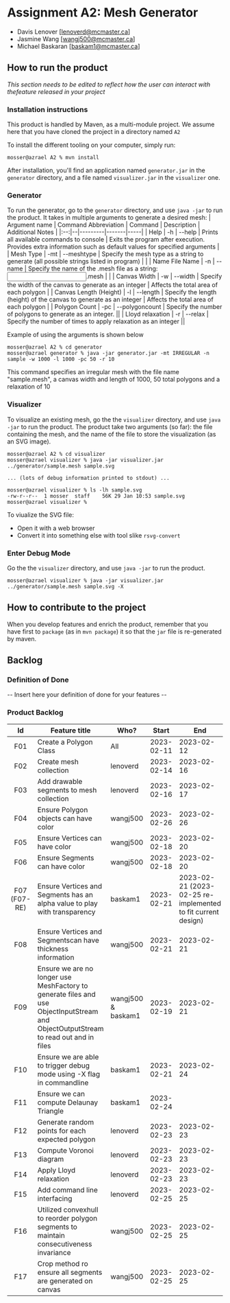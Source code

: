 # Assignment A2: Mesh Generator

  - Davis Lenover [lenoverd@mcmaster.ca]
  - Jasmine Wang [wangj500@mcmaster.ca]
  - Michael Baskaran [baskam1@mcmaster.ca]

## How to run the product

_This section needs to be edited to reflect how the user can interact with thefeature released in your project_

### Installation instructions

This product is handled by Maven, as a multi-module project. We assume here that you have cloned the project in a directory named `A2`

To install the different tooling on your computer, simply run:

```
mosser@azrael A2 % mvn install
```

After installation, you'll find an application named `generator.jar` in the `generator` directory, and a file named `visualizer.jar` in the `visualizer` one. 

### Generator

To run the generator, go to the `generator` directory, and use `java -jar` to run the product.
It takes in multiple arguments to generate a desired mesh:
| Argument name | Command Abbreviation | Command | Description | Additional Notes |
|:--:|--|---------|-------|-----|
| Help | -h |   --help   |   Prints all available commands to console | Exits the program after execution. Provides extra information such as default values for specified arguments |
| Mesh Type | -mt |   --meshtype   |   Specify the mesh type as a string to generate (all possible strings listed in program) | |
| Name File Name | -n |   --name   |   Specify the name of the .mesh file as a string: <input>.mesh | |
| Canvas Width | -w |   --width  | Specify the width of the canvas to generate as an integer | Affects the total area of each polygon |
| Canvas Length (Height) | -l |   --length  | Specify the length (height) of the canvas to generate as an integer | Affects the total area of each polygon |
| Polygon Count | -pc |   --polygoncount  |  Specify the number of polygons to generate as an integer. ||
| Lloyd relaxation | -r |   --relax  | Specify the number of times to apply relaxation as an integer ||

Example of using the arguments is shown below
```
mosser@azrael A2 % cd generator 
mosser@azrael generator % java -jar generator.jar -mt IRREGULAR -n sample -w 1000 -l 1000 -pc 50 -r 10
```
This command specifies an irregular mesh with the file name "sample.mesh", a canvas width and length of 1000, 50 total polygons and a relaxation of 10

### Visualizer

To visualize an existing mesh, go the the `visualizer` directory, and use `java -jar` to run the product. The product take two arguments (so far): the file containing the mesh, and the name of the file to store the visualization (as an SVG image).

```
mosser@azrael A2 % cd visualizer 
mosser@azrael visualizer % java -jar visualizer.jar ../generator/sample.mesh sample.svg

... (lots of debug information printed to stdout) ...

mosser@azrael visualizer % ls -lh sample.svg
-rw-r--r--  1 mosser  staff    56K 29 Jan 10:53 sample.svg
mosser@azrael visualizer %
```
To viualize the SVG file:

  - Open it with a web browser
  - Convert it into something else with tool slike `rsvg-convert`

### Enter Debug Mode
Go the the `visualizer` directory, and use `java -jar` to run the product.

```
mosser@azrael visualizer % java -jar visualizer.jar ../generator/sample.mesh sample.svg -X
```

## How to contribute to the project

When you develop features and enrich the product, remember that you have first to `package` (as in `mvn package`) it so that the `jar` file is re-generated by maven.

## Backlog

### Definition of Done

-- Insert here your definition of done for your features --

### Product Backlog

| Id | Feature title | Who? | Start | End | Status |
|:--:|---------------|------|-------|-----|--------|
| F01 |      Create a Polygon Class        |   All   |    2023-02-11   |  2023-02-12    |    D    |
| F02 |      Create mesh collection         |   lenoverd   |    2023-02-14   |  2023-02-16   |     D   |
| F03 |      Add drawable segments to mesh collection      |   lenoverd   |   2023-02-16  |   2023-02-17  |   D  |
| F04 |     Ensure Polygon objects can have color          |  wangj500   |  2023-02-26    |  2023-02-26    | D |
| F05 |      Ensure Vertices can have color          |   wangj500   |    2023-02-18   |   2023-02-20  |    D    |
| F06 |      Ensure Segments can have color          |   wangj500   |    2023-02-18   |  2023-02-20   |   D     |
| F07 (F07-RE) |      Ensure Vertices and Segments has an alpha value to play with transparency         |   baskam1  |   2023-02-21    |  2023-02-21 (2023-02-25 re-implemented to fit current design)  |   D   |
| F08 |      Ensure Vertices and Segmentscan have thickness information          |  wangj500    |   2023-02-21    |  2023-02-21   |   D     |
| F09 |      Ensure we are no longer use MeshFactory to generate files and use ObjectInputStream and ObjectOutputStream to read out and in files | wangj500 & baskam1 |   2023-02-19    |  2023-02-21   |   D  |
| F10 |      Ensure we are able to trigger debug mode using -X flag in commandline |  baskam1    |   2023-02-21    |  2023-02-24   |   D     |
| F11 |      Ensure we can compute Delaunay Triangle |  baskam1    |   2023-02-24    |     |        |
| F12 |      Generate random points for each expected polygon         |  lenoverd   |   2023-02-23    |  2023-02-23  |   D    |
| F13 |      Compute Voronoi diagram         |  lenoverd   |    2023-02-23   |   2023-02-23  |   D    |
| F14 |      Apply Lloyd relaxation        |  lenoverd   |  2023-02-23    |  2023-02-23   |   D     |
| F15 |      Add command line interfacing      |  lenoverd   |  2023-02-25    |  2023-02-25   |   D     |
| F16 |      Utilized convexhull to reorder polygon segments to maintain consecutiveness invariance     |  wangj500  |  2023-02-25    |  2023-02-25   |   D    |
| F17 |      Crop method ro ensure all segments are generated on canvas  |  wangj500  |  2023-02-25    |  2023-02-25   |   D    |


